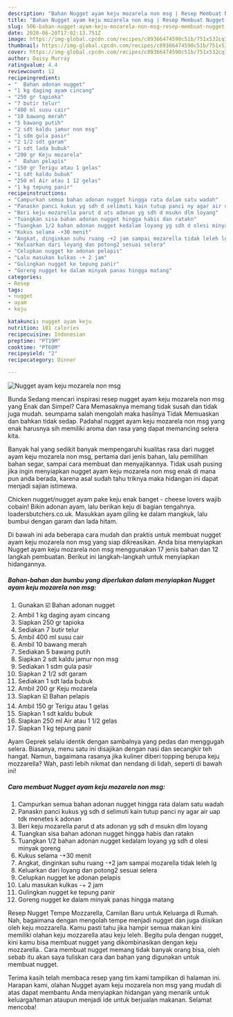 ```yaml
---
description: "Bahan Nugget ayam keju mozarela non msg | Resep Membuat Nugget ayam keju mozarela non msg Yang Lezat"
title: "Bahan Nugget ayam keju mozarela non msg | Resep Membuat Nugget ayam keju mozarela non msg Yang Lezat"
slug: 506-bahan-nugget-ayam-keju-mozarela-non-msg-resep-membuat-nugget-ayam-keju-mozarela-non-msg-yang-lezat
date: 2020-06-20T17:02:13.751Z
image: https://img-global.cpcdn.com/recipes/c89366474590c51b/751x532cq70/nugget-ayam-keju-mozarela-non-msg-foto-resep-utama.jpg
thumbnail: https://img-global.cpcdn.com/recipes/c89366474590c51b/751x532cq70/nugget-ayam-keju-mozarela-non-msg-foto-resep-utama.jpg
cover: https://img-global.cpcdn.com/recipes/c89366474590c51b/751x532cq70/nugget-ayam-keju-mozarela-non-msg-foto-resep-utama.jpg
author: Daisy Murray
ratingvalue: 4.4
reviewcount: 12
recipeingredient:
- "  Bahan adonan nugget"
- "1 kg daging ayam cincang"
- "250 gr tapioka"
- "7 butir telur"
- "400 ml susu cair"
- "10 bawang merah"
- "5 bawang putih"
- "2 sdt kaldu jamur non msg"
- "1 sdm gula pasir"
- "2 1/2 sdt garam"
- "1 sdt lada bubuk"
- "200 gr Keju mozarela"
- "  Bahan pelapis"
- "150 gr Terigu atau 1 gelas"
- "1 sdt kaldu bubuk"
- "250 ml Air atau 1 12 gelas"
- "1 kg tepung panir"
recipeinstructions:
- "Campurkan semua bahan adonan nugget hingga rata dalam satu wadah"
- "Panaskn panci kukus yg sdh d selimuti kain tutup panci ny agar air uap tdk menetes k adonan"
- "Beri keju mozarella parut d ats adonan yg sdh d msukn dlm loyang"
- "Tuangkan sisa bahan adonan nugget hingga habis dan ratakn"
- "Tuangkan 1/2 bahan adonan nugget kedalam loyang yg sdh d olesi minyak goreng"
- "Kukus selama -+30 menit"
- "Angkat, dinginkan suhu ruang -+2 jam sampai mozarella tidak leleh lg"
- "Keluarkan dari loyang dan potong2 sesuai selera"
- "Celupkan nugget ke adonan pelapis"
- "Lalu masukan kulkas -+ 2 jam"
- "Gulingkan nugget ke tepung panir"
- "Goreng nugget ke dalam minyak panas hingga matang"
categories:
- Resep
tags:
- nugget
- ayam
- keju

katakunci: nugget ayam keju 
nutrition: 181 calories
recipecuisine: Indonesian
preptime: "PT19M"
cooktime: "PT60M"
recipeyield: "2"
recipecategory: Dinner

---
```



![Nugget ayam keju mozarela non msg](https://img-global.cpcdn.com/recipes/c89366474590c51b/751x532cq70/nugget-ayam-keju-mozarela-non-msg-foto-resep-utama.jpg)

Bunda Sedang mencari inspirasi resep nugget ayam keju mozarela non msg yang Enak dan Simpel? Cara Memasaknya memang tidak susah dan tidak juga mudah. seumpama salah mengolah maka hasilnya Tidak Memuaskan dan bahkan tidak sedap. Padahal nugget ayam keju mozarela non msg yang enak harusnya sih memiliki aroma dan rasa yang dapat memancing selera kita.

Banyak hal yang sedikit banyak mempengaruhi kualitas rasa dari nugget ayam keju mozarela non msg, pertama dari jenis bahan, lalu pemilihan bahan segar, sampai cara membuat dan menyajikannya. Tidak usah pusing jika ingin menyiapkan nugget ayam keju mozarela non msg enak di mana pun anda berada, karena asal sudah tahu triknya maka hidangan ini dapat menjadi sajian istimewa.

Chicken nugget/nugget ayam pake keju enak banget - cheese lovers wajib cobain! Bikin adonan ayam, lalu berikan keju di bagian tengahnya. loadersbutchers.co.uk. Masukkan ayam giling ke dalam mangkuk, lalu bumbui dengan garam dan lada hitam.


Di bawah ini ada beberapa cara mudah dan praktis untuk membuat nugget ayam keju mozarela non msg yang siap dikreasikan. Anda bisa menyiapkan Nugget ayam keju mozarela non msg menggunakan 17 jenis bahan dan 12 langkah pembuatan. Berikut ini langkah-langkah untuk menyiapkan hidangannya.

<!--inarticleads1-->

##### Bahan-bahan dan bumbu yang diperlukan dalam menyiapkan Nugget ayam keju mozarela non msg:

1. Gunakan  ☑️ Bahan adonan nugget
1. Ambil 1 kg daging ayam cincang
1. Siapkan 250 gr tapioka
1. Sediakan 7 butir telur
1. Ambil 400 ml susu cair
1. Ambil 10 bawang merah
1. Sediakan 5 bawang putih
1. Siapkan 2 sdt kaldu jamur non msg
1. Sediakan 1 sdm gula pasir
1. Siapkan 2 1/2 sdt garam
1. Sediakan 1 sdt lada bubuk
1. Ambil 200 gr Keju mozarela
1. Siapkan  ☑️ Bahan pelapis
1. Ambil 150 gr Terigu atau 1 gelas
1. Siapkan 1 sdt kaldu bubuk
1. Siapkan 250 ml Air atau 1 1/2 gelas
1. Siapkan 1 kg tepung panir


Ayam Geprek selalu identik dengan sambalnya yang pedas dan menggugah selera. Biasanya, menu satu ini disajikan dengan nasi dan secangkir teh hangat. Namun, bagaimana rasanya jika kuliner diberi topping berupa keju mozzarella? Wah, pasti lebih nikmat dan nendang di lidah, seperti di bawah ini! 

<!--inarticleads2-->

##### Cara membuat Nugget ayam keju mozarela non msg:

1. Campurkan semua bahan adonan nugget hingga rata dalam satu wadah
1. Panaskn panci kukus yg sdh d selimuti kain tutup panci ny agar air uap tdk menetes k adonan
1. Beri keju mozarella parut d ats adonan yg sdh d msukn dlm loyang
1. Tuangkan sisa bahan adonan nugget hingga habis dan ratakn
1. Tuangkan 1/2 bahan adonan nugget kedalam loyang yg sdh d olesi minyak goreng
1. Kukus selama -+30 menit
1. Angkat, dinginkan suhu ruang -+2 jam sampai mozarella tidak leleh lg
1. Keluarkan dari loyang dan potong2 sesuai selera
1. Celupkan nugget ke adonan pelapis
1. Lalu masukan kulkas -+ 2 jam
1. Gulingkan nugget ke tepung panir
1. Goreng nugget ke dalam minyak panas hingga matang


Resep Nugget Tempe Mozzarella, Camilan Baru untuk Keluarga di Rumah. Nah, bagaimana dengan mengolah tempe menjadi nugget dan juga diisikan oleh keju mozzarella. Kamu pasti tahu jika hampir semua makan kini memiliki olahan keju mozzarella atau keju leleh. Begitu pula dengan nugget, kini kamu bisa membuat nugget yang dikombinasikan dengan keju mozzarella.. Cara membuat nugget memang tidak banyak orang bisa, oleh sebab itu akan saya tuliskan cara dan bahan yang digunakan untuk membuat nugget. 

Terima kasih telah membaca resep yang tim kami tampilkan di halaman ini. Harapan kami, olahan Nugget ayam keju mozarela non msg yang mudah di atas dapat membantu Anda menyiapkan hidangan yang menarik untuk keluarga/teman ataupun menjadi ide untuk berjualan makanan. Selamat mencoba!
